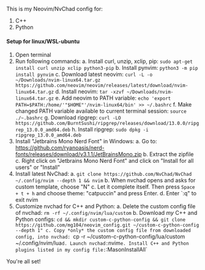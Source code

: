 This is my Neovim/NvChad config for:
1. C++
2. Python

#### Setup for linux/WSL-ubuntu

1. Open terminal
2. Run following commands:
   a. Install curl, unzip, xclip, pip: `sudo apt-get install curl unzip xclip python3-pip`
   b. Install pynvim: `python3 -m pip install pynvim`
   c. Download latest neovim: `curl -L -o ~/Downloads/nvim-linux64.tar.gz https://github.com/neovim/neovim/releases/latest/download/nvim-linux64.tar.gz`
   d. Install neovim: `tar -xzvf ~/Downloads/nvim-linux64.tar.gz`
   e. Add neovim to PATH variable: `echo 'export PATH=$PATH:/home/'"$HOME"'/nvim-linux64/bin' >> ~/.bashrc`
   f. Make changed PATH variable available to current terminal session: `source ./~.bashrc`
   g. Download ripgrep: `curl -LO https://github.com/BurntSushi/ripgrep/releases/download/13.0.0/ripgrep_13.0.0_amd64.deb`
   h. Install ripgrep: `sudo dpkg -i ripgrep_13.0.0_amd64.deb`
4. Install "Jetbrains Mono Nerd Font" in Windows:
   a. Go to: https://github.com/ryanoasis/nerd-fonts/releases/download/v3.1.1/JetBrainsMono.zip
   b. Extract the zipfile
   c. Right click on "Jetbrains Mono Nerd Font" and click on "Install for all users" or "Install"
5. Install latest NvChad:
   a. `git clone https://github.com/NvChad/NvChad ~/.config/nvim --depth 1 && nvim`
   b. When nvchad opens and asks for custom template, choose "N"
   c. Let it complete itself. Then press `Space + t + h` and choose theme: "catpuccin" and press Enter.
   d. Enter `:q" to exit nvim
6. Customize nvchad for C++ and Python:
   a. Delete the custom config file of nvchad: `rm -rf ~/.config/nvim/lua/custom`
   b. Download *my* C++ and Python configs: `cd && mkdir custom-c-python-config && git clone https://github.com/mg104/neovim_config.git ~/custom-c-python-config --depth 1"
   c. Copy *only* the custom config file from downloaded config, into nvchad: `cp -r ~/custom-c-python-config/lua/custom ~/.config/nvim/lua`
   d. Launch nvchad: `nvim`
   e. Install C++ and Python plugins listed in my config file: `:MasonInstallAll`

You're all set!
